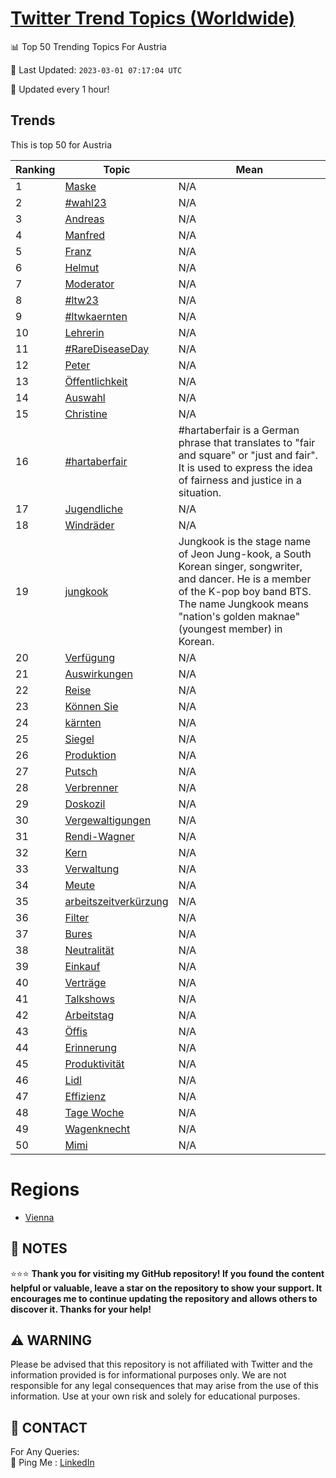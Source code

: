 [Twitter Trend Topics (Worldwide)](https://github.com/ErcinDedeoglu/Twitter-Trend-Topics)
==========


📊 Top 50 Trending Topics For Austria

📆 Last Updated: `2023-03-01 07:17:04 UTC`

🔧 Updated every 1 hour!


## Trends

This is top 50 for Austria

| Ranking | Topic | Mean |
| ------- | ------------ | ------------ |
| 1 | [Maske](http://twitter.com/search?q=Maske) | N/A |
| 2 | [#wahl23](http://twitter.com/search?q=%23wahl23) | N/A |
| 3 | [Andreas](http://twitter.com/search?q=Andreas) | N/A |
| 4 | [Manfred](http://twitter.com/search?q=Manfred) | N/A |
| 5 | [Franz](http://twitter.com/search?q=Franz) | N/A |
| 6 | [Helmut](http://twitter.com/search?q=Helmut) | N/A |
| 7 | [Moderator](http://twitter.com/search?q=Moderator) | N/A |
| 8 | [#ltw23](http://twitter.com/search?q=%23ltw23) | N/A |
| 9 | [#ltwkaernten](http://twitter.com/search?q=%23ltwkaernten) | N/A |
| 10 | [Lehrerin](http://twitter.com/search?q=Lehrerin) | N/A |
| 11 | [#RareDiseaseDay](http://twitter.com/search?q=%23RareDiseaseDay) | N/A |
| 12 | [Peter](http://twitter.com/search?q=Peter) | N/A |
| 13 | [Öffentlichkeit](http://twitter.com/search?q=%c3%96ffentlichkeit) | N/A |
| 14 | [Auswahl](http://twitter.com/search?q=Auswahl) | N/A |
| 15 | [Christine](http://twitter.com/search?q=Christine) | N/A |
| 16 | [#hartaberfair](http://twitter.com/search?q=%23hartaberfair) | #hartaberfair is a German phrase that translates to "fair and square" or "just and fair". It is used to express the idea of fairness and justice in a situation. |
| 17 | [Jugendliche](http://twitter.com/search?q=Jugendliche) | N/A |
| 18 | [Windräder](http://twitter.com/search?q=Windr%c3%a4der) | N/A |
| 19 | [jungkook](http://twitter.com/search?q=jungkook) | Jungkook is the stage name of Jeon Jung-kook, a South Korean singer, songwriter, and dancer. He is a member of the K-pop boy band BTS. The name Jungkook means "nation's golden maknae" (youngest member) in Korean. |
| 20 | [Verfügung](http://twitter.com/search?q=Verf%c3%bcgung) | N/A |
| 21 | [Auswirkungen](http://twitter.com/search?q=Auswirkungen) | N/A |
| 22 | [Reise](http://twitter.com/search?q=Reise) | N/A |
| 23 | [Können Sie](http://twitter.com/search?q=K%c3%b6nnen+Sie) | N/A |
| 24 | [kärnten](http://twitter.com/search?q=k%c3%a4rnten) | N/A |
| 25 | [Siegel](http://twitter.com/search?q=Siegel) | N/A |
| 26 | [Produktion](http://twitter.com/search?q=Produktion) | N/A |
| 27 | [Putsch](http://twitter.com/search?q=Putsch) | N/A |
| 28 | [Verbrenner](http://twitter.com/search?q=Verbrenner) | N/A |
| 29 | [Doskozil](http://twitter.com/search?q=Doskozil) | N/A |
| 30 | [Vergewaltigungen](http://twitter.com/search?q=Vergewaltigungen) | N/A |
| 31 | [Rendi-Wagner](http://twitter.com/search?q=Rendi-Wagner) | N/A |
| 32 | [Kern](http://twitter.com/search?q=Kern) | N/A |
| 33 | [Verwaltung](http://twitter.com/search?q=Verwaltung) | N/A |
| 34 | [Meute](http://twitter.com/search?q=Meute) | N/A |
| 35 | [arbeitszeitverkürzung](http://twitter.com/search?q=arbeitszeitverk%c3%bcrzung) | N/A |
| 36 | [Filter](http://twitter.com/search?q=Filter) | N/A |
| 37 | [Bures](http://twitter.com/search?q=Bures) | N/A |
| 38 | [Neutralität](http://twitter.com/search?q=Neutralit%c3%a4t) | N/A |
| 39 | [Einkauf](http://twitter.com/search?q=Einkauf) | N/A |
| 40 | [Verträge](http://twitter.com/search?q=Vertr%c3%a4ge) | N/A |
| 41 | [Talkshows](http://twitter.com/search?q=Talkshows) | N/A |
| 42 | [Arbeitstag](http://twitter.com/search?q=Arbeitstag) | N/A |
| 43 | [Öffis](http://twitter.com/search?q=%c3%96ffis) | N/A |
| 44 | [Erinnerung](http://twitter.com/search?q=Erinnerung) | N/A |
| 45 | [Produktivität](http://twitter.com/search?q=Produktivit%c3%a4t) | N/A |
| 46 | [Lidl](http://twitter.com/search?q=Lidl) | N/A |
| 47 | [Effizienz](http://twitter.com/search?q=Effizienz) | N/A |
| 48 | [Tage Woche](http://twitter.com/search?q=Tage+Woche) | N/A |
| 49 | [Wagenknecht](http://twitter.com/search?q=Wagenknecht) | N/A |
| 50 | [Mimi](http://twitter.com/search?q=Mimi) | N/A |



# Regions

* [Vienna](</Austria/Vienna.md>)



## 📝 NOTES

⭐⭐⭐ **Thank you for visiting my GitHub repository! If you found the content helpful or valuable, leave a star on the repository to show your support. It encourages me to continue updating the repository and allows others to discover it. Thanks for your help!**


## ⚠️ WARNING

Please be advised that this repository is not affiliated with Twitter and the information provided is for informational purposes only. We are not responsible for any legal consequences that may arise from the use of this information. Use at your own risk and solely for educational purposes.


## 📨 CONTACT

 For Any Queries:  
            🏓 Ping Me : [LinkedIn](https://www.linkedin.com/in/ercindedeoglu/)
